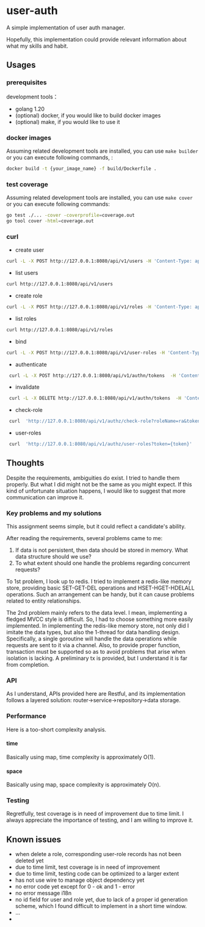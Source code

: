 # user-auth

A simple implementation of user auth manager.

Hopefully, this implementation could provide relevant information about what my skills and habit.

## Usages

### prerequisites

development tools：
- golang 1.20
- (optional) docker, if you would like to build docker images
- (optional) make, if you would like to use it

### docker images

Assuming related development tools are installed, you can use `make builder` or you can execute following commands, :
```bash 
docker build -t {your_image_name} -f build/Dockerfile .
```

### test coverage

Assuming related development tools are installed, you can use `make cover` or you can execute following commands:
```bash
go test ./... -cover -coverprofile=coverage.out
go tool cover -html=coverage.out
```

### curl

- create user
```bash
curl -L -X POST http://127.0.0.1:8080/api/v1/users -H 'Content-Type: application/json' -d '{"name":"ua","password":"pwd"}'
```

- list users
```bash
curl http://127.0.0.1:8080/api/v1/users 
```

- create role
```bash
curl -L -X POST http://127.0.0.1:8080/api/v1/roles -H 'Content-Type: application/json' -d '{"name":"ra"}'
```

- list roles
```bash
curl http://127.0.0.1:8080/api/v1/roles 
```

- bind
```bash
curl -L -X POST http://127.0.0.1:8080/api/v1/user-roles -H 'Content-Type: application/json' -d '{"userName":"ua","roleName":"ra"}'
```

- authenticate
```bash
 curl -L -X POST http://127.0.0.1:8080/api/v1/authn/tokens  -H 'Content-Type: application/json' -d '{"name":"ua","password":"pwd"}'
```

- invalidate
```bash
 curl -L -X DELETE http://127.0.0.1:8080/api/v1/authn/tokens  -H 'Content-Type: application/json' -d '{"token":"{token}"}'
```

- check-role
```bash
 curl  'http://127.0.0.1:8080/api/v1/authz/check-role?roleName=ra&token={token}'
```

- user-roles
```bash
 curl  'http://127.0.0.1:8080/api/v1/authz/user-roles?token={token}'
```

## Thoughts

Despite the requirements, ambiguities do exist. I tried to handle them properly. But what I did might not be the same as you might expect. If this kind of unfortunate situation happens, I would like to suggest that more communication can improve it.   

### Key problems and my solutions

This assignment seems simple, but it could reflect a candidate's ability. 

After reading the requirements, several problems came to me:
1. If data is not persistent, then data should be stored in memory. What data structure should we use?
2. To what extent should one handle the problems regarding concurrent requests?

To 1st problem, I look up to redis. I tried to implement a redis-like memory store, providing basic SET-GET-DEL operations and HSET-HGET-HDELALL operations. Such an arrangement can be handy, but it can cause problems related to entity relationships.

The 2nd problem mainly refers to the data level. I mean, implementing a fledged MVCC style is difficult. So, I had to choose something more easily implemented. In implementing the redis-like memory store, not only did I imitate the data types, but also the 1-thread for data handling design. Specifically, a single goroutine will handle the data operations while requests are sent to it via a channel. Also, to provide proper function, transaction must be supported so as to avoid problems that arise when isolation is lacking. A preliminary tx is provided, but I understand it is far from completion.    


### API

As I understand, APIs provided here are Restful, and its implementation follows a layered solution: router->service->repository->data storage.  

### Performance

Here is a too-short complexity analysis.

#### time

Basically using map, time complexity is approximately O(1).

#### space

Basically using map, space complexity is approximately O(n). 

### Testing

Regretfully, test coverage is in need of improvement due to time limit. I always appreciate the importance of testing, and I am willing to improve it.  

## Known issues
- when delete a role, corresponding user-role records has not been deleted yet
- due to time limit, test coverage is in need of improvement
- due to time limit, testing code can be optimized to a larger extent
- has not use wire to manage object dependency yet
- no error code yet except for 0 - ok and 1 - error 
- no error message i18n
- no id field for user and role yet, due to lack of a proper id generation scheme, which I found difficult to implement in a short time window.
- ...
- 